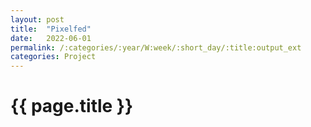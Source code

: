 ```yaml
---
layout: post
title:  "Pixelfed"
date:   2022-06-01
permalink: /:categories/:year/W:week/:short_day/:title:output_ext
categories: Project
---
```

# {{ page.title }}
